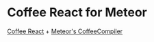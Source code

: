 # Coffee React for Meteor

[Coffee React](https://github.com/jsdf/coffee-react) + [Meteor's CoffeeCompiler](https://github.com/meteor/meteor/tree/devel/packages/coffeescript)


